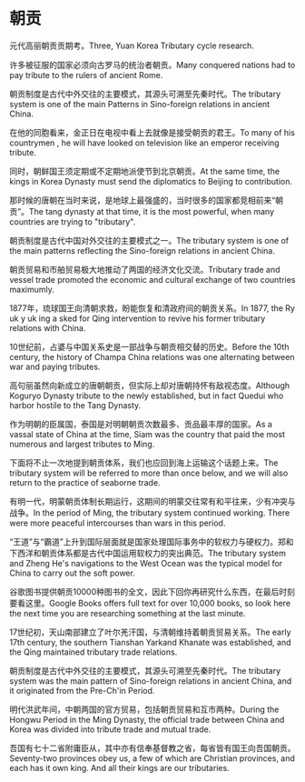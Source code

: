# 朝贡

<p><span class="chinese">元代高丽朝贡贡期考。</span><span class="english">Three, Yuan Korea Tributary cycle research.</span></p>

<p><span class="chinese">许多被征服的国家必须向古罗马的统治者朝贡。</span><span class="english">Many conquered nations had to pay tribute to the rulers of ancient Rome.</span></p>

<p><span class="chinese">朝贡制度是古代中外交往的主要模式，其源头可溯至先秦时代。</span><span class="english">The tributary system is one of the main Patterns in Sino-foreign relations in ancient China.</span></p>

<p><span class="chinese">在他的同胞看来，金正日在电视中看上去就像是接受朝贡的君王。</span><span class="english">To many of his countrymen , he will have looked on television like an emperor receiving tribute.</span></p>

<p><span class="chinese">同时，朝鲜国王须定期或不定期地派使节到北京朝贡。</span><span class="english">At the same time, the kings in Korea Dynasty must send the diplomatics to Beijing to contribution.</span></p>

<p><span class="chinese">那时候的唐朝在当时来说，是地球上最强盛的，当时很多的国家都竞相前来“朝贡”。</span><span class="english">The tang dynasty at that time, it is the most powerful, when many countries are trying to "tributary".</span></p>

<p><span class="chinese">朝贡制度是古代中国对外交往的主要模式之一。</span><span class="english">The tributary system is one of the main patterns reflecting the Sino-foreign relations in ancient China.</span></p>

<p><span class="chinese">朝贡贸易和市舶贸易极大地推动了两国的经济文化交流。</span><span class="english">Tributary trade and vessel trade promoted the economic and cultural exchange of two countries maximumly.</span></p>

<p><span class="chinese">1877年，琉球国王向清朝求救，盼能恢复和清政府间的朝贡关系。</span><span class="english">In 1877, the Ry uk y uk ing a sked for Qing intervention to revive his former tributary relations with China.</span></p>

<p><span class="chinese">10世纪前，占婆与中国关系史是一部战争与朝贡相交替的历史。</span><span class="english">Before the 10th century, the history of Champa China relations was one alternating between war and paying tributes.</span></p>

<p><span class="chinese">高句丽虽然向新成立的唐朝朝贡，但实际上却对唐朝持怀有敌视态度。</span><span class="english">Although Koguryo Dynasty tribute to the newly established, but in fact Quedui who harbor hostile to the Tang Dynasty.</span></p>

<p><span class="chinese">作为明朝的臣属国，泰国是对明朝朝贡次数最多、贡品最丰厚的国家。</span><span class="english">As a vassal state of China at the time, Siam was the country that paid the most numerous and largest tributes to Ming.</span></p>

<p><span class="chinese">下面将不止一次地提到朝贡体系，我们也应回到海上运输这个话题上来。</span><span class="english">The tributary system will be referred to more than once below, and we will also return to the practice of seaborne trade.</span></p>

<p><span class="chinese">有明一代，明蒙朝贡体制长期运行，这期间的明蒙交往常有和平往来，少有冲突与战争。</span><span class="english">In the period of Ming, the tributary system continued working. There were more peaceful intercourses than wars in this period.</span></p>

<p><span class="chinese">“王道”与“霸道”上升到国际层面就是国家处理国际事务中的软权力与硬权力。郑和下西洋和朝贡体系都是古代中国运用软权力的突出典范。</span><span class="english">The tributary system and Zheng He's navigations to the West Ocean was the typical model for China to carry out the soft power.</span></p>

<p><span class="chinese">谷歌图书提供朝贡10000种图书的全文，因此下回你再研究什么东西，在最后时刻要看这里。</span><span class="english">Google Books offers full text for over 10,000 books, so look here the next time you are researching something at the last minute.</span></p>

<p><span class="chinese">17世纪初，天山南部建立了叶尔羌汗国，与清朝维持着朝贡贸易关系。</span><span class="english">The early 17th century, the southern Tianshan Yarkand Khanate was established, and the Qing maintained tributary trade relations.</span></p>

<p><span class="chinese">朝贡制度是古代中外交往的主要模式，其源头可溯至先秦时代。</span><span class="english">The tributary system was the main pattern of Sino-foreign relations in ancient China, and it originated from the Pre-Ch'in Period.</span></p>

<p><span class="chinese">明代洪武年间，中朝两国的官方贸易，包括朝贡贸易和互市两种。</span><span class="english">During the Hongwu Period in the Ming Dynasty, the official trade between China and Korea was divided into tribute trade and mutual trade.</span></p>

<p><span class="chinese">吾国有七十二省附庸臣从，其中亦有信奉基督教之省，每省皆有国王向吾国朝贡。</span><span class="english">Seventy-two provinces obey us, a few of which are Christian provinces, and each has it own king. And all their kings are our tributaries.</span></p>

